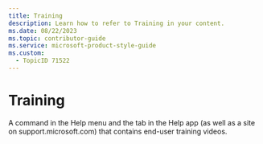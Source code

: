 ```yaml
---
title: Training
description: Learn how to refer to Training in your content.
ms.date: 08/22/2023
ms.topic: contributor-guide
ms.service: microsoft-product-style-guide
ms.custom:
  - TopicID 71522
---
```



# Training

A command in the Help menu and the tab in the Help app (as well as a site on support.microsoft.com) that contains end-user training videos.

